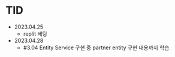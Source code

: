 # TID
- 2023.04.25
  - replit 세팅
- 2023.04.28
  - #3.04 Entity Service 구현 중 partner entity 구현 내용까지 학습
